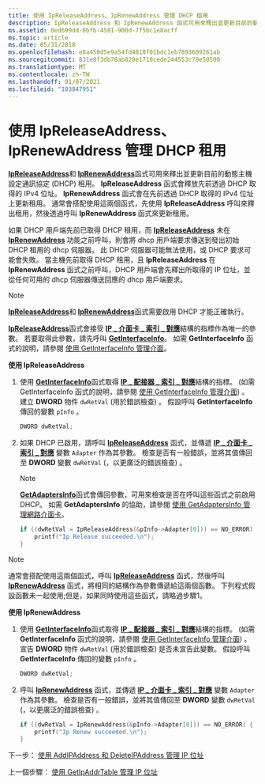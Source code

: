 ```yaml
---
title: 使用 IpReleaseAddress、IpRenewAddress 管理 DHCP 租用
description: IpReleaseAddress 和 IpRenewAddress 函式可用來釋出並更新目前的動態主機設定通訊協定 (DHCP) 租用。
ms.assetid: 0ed699dd-0bfb-4581-900d-7f5bc1e8acff
ms.topic: article
ms.date: 05/31/2018
ms.openlocfilehash: e8a450d5e9a54fd4818f01bdc1eb7893609261ab
ms.sourcegitcommit: 831e8f3db78ab820e1710cede244553c70e50500
ms.translationtype: MT
ms.contentlocale: zh-TW
ms.lasthandoff: 01/07/2021
ms.locfileid: "103847951"
---
```

# <a name="manage-dhcp-leases-with-ipreleaseaddress-iprenewaddress"></a>使用 IpReleaseAddress、IpRenewAddress 管理 DHCP 租用

[**IpReleaseAddress**](/windows/desktop/api/Iphlpapi/nf-iphlpapi-ipreleaseaddress)和 [**IpRenewAddress**](/windows/desktop/api/Iphlpapi/nf-iphlpapi-iprenewaddress)函式可用來釋出並更新目前的動態主機設定通訊協定 (DHCP) 租用。 **IpReleaseAddress** 函式會釋放先前透過 DHCP 取得的 IPv4 位址。 **IpRenewAddress** 函式會在先前透過 DHCP 取得的 IPv4 位址上更新租用。 通常會搭配使用這兩個函式，先使用 **IpReleaseAddress** 呼叫來釋出租用，然後透過呼叫 **IpRenewAddress** 函式來更新租用。

如果 DHCP 用戶端先前已取得 DHCP 租用，而 [**IpReleaseAddress**](/windows/desktop/api/Iphlpapi/nf-iphlpapi-ipreleaseaddress) 未在 [**IpRenewAddress**](/windows/desktop/api/Iphlpapi/nf-iphlpapi-iprenewaddress) 功能之前呼叫，則會將 dhcp 用戶端要求傳送到發出初始 DHCP 租用的 dhcp 伺服器。 此 DHCP 伺服器可能無法使用，或 DHCP 要求可能會失敗。 當主機先前取得 DHCP 租用，且 **IpReleaseAddress** 在 **IpRenewAddress** 函式之前呼叫，DHCP 用戶端會先釋出所取得的 IP 位址，並從任何可用的 dhcp 伺服器傳送回應的 dhcp 用戶端要求。

> [!Note]  
> [**IpReleaseAddress**](/windows/desktop/api/Iphlpapi/nf-iphlpapi-ipreleaseaddress)和 [**IpRenewAddress**](/windows/desktop/api/Iphlpapi/nf-iphlpapi-iprenewaddress)函式需要啟用 DHCP 才能正確執行。

 

[**IpReleaseAddress**](/windows/desktop/api/Iphlpapi/nf-iphlpapi-ipreleaseaddress)函式會接受 [**IP \_ 介面卡 \_ 索引 \_ 對應**](/windows/desktop/api/Ipexport/ns-ipexport-ip_adapter_index_map)結構的指標作為唯一的參數。 若要取得此參數，請先呼叫 [**GetInterfaceInfo**](/windows/desktop/api/Iphlpapi/nf-iphlpapi-getinterfaceinfo)。 如需 **GetInterfaceInfo** 函式的說明，請參閱 [使用 GetInterfaceInfo 管理介面](managing-interfaces-using-getinterfaceinfo.md)。

**使用 IpReleaseAddress**

1.  使用 [**GetInterfaceInfo**](/windows/desktop/api/Iphlpapi/nf-iphlpapi-getinterfaceinfo)函式取得 [**IP \_ 配接器 \_ 索引 \_ 對應**](/windows/desktop/api/Ipexport/ns-ipexport-ip_adapter_index_map)結構的指標。  (如需 GetInterfaceInfo 函式的說明，請參閱 [使用 GetInterfaceInfo 管理介面](managing-interfaces-using-getinterfaceinfo.md)) 。 建立 **DWORD** 物件 `dwRetVal` (用於錯誤檢查) 。 假設呼叫 **GetInterfaceInfo** 傳回的變數 `pInfo` 。
    ```C++
    DWORD dwRetVal;
    
    ```

    

2.  如果 DHCP 已啟用，請呼叫 [**IpReleaseAddress**](/windows/desktop/api/Iphlpapi/nf-iphlpapi-ipreleaseaddress) 函式，並傳遞 [**IP \_ 介面卡 \_ 索引 \_ 對應**](/windows/desktop/api/Ipexport/ns-ipexport-ip_adapter_index_map) 變數 `Adapter` 作為其參數。 檢查是否有一般錯誤，並將其值傳回至 **DWORD** 變數 `dwRetVal` (，以更廣泛的錯誤檢查) 。
    > [!Note]  
    > [**GetAdaptersInfo**](/windows/desktop/api/Iphlpapi/nf-iphlpapi-getadaptersinfo)函式會傳回參數，可用來檢查是否在呼叫這些函式之前啟用 DHCP。 如需 **GetAdaptersInfo** 的協助，請參閱 [使用 GetAdaptersInfo 管理網路介面卡](managing-network-adapters-using-getadaptersinfo.md)。

     

    ```C++
    if ((dwRetVal = IpReleaseAddress(&pInfo->Adapter[0])) == NO_ERROR) {
        printf("Ip Release succeeded.\n");
    }
    
    ```

    

> [!Note]  
> 通常會搭配使用這兩個函式，呼叫 [**IpReleaseAddress**](/windows/desktop/api/Iphlpapi/nf-iphlpapi-ipreleaseaddress) 函式，然後呼叫 [**IpRenewAddress**](/windows/desktop/api/Iphlpapi/nf-iphlpapi-iprenewaddress) 函式，將相同的結構作為參數傳遞給這兩個函數。 下列程式假設函數未一起使用;但是，如果同時使用這些函式，請略過步驟1。

 

**使用 IpRenewAddress**

1.  使用 [**GetInterfaceInfo**](/windows/desktop/api/Iphlpapi/nf-iphlpapi-getinterfaceinfo)函式取得 [**IP \_ 配接器 \_ 索引 \_ 對應**](/windows/desktop/api/Ipexport/ns-ipexport-ip_adapter_index_map)結構的指標。  (如需 **GetInterfaceInfo** 函式的說明，請參閱 [使用 GetInterfaceInfo 管理介面](managing-interfaces-using-getinterfaceinfo.md)) 。 宣告 **DWORD** 物件 `dwRetVal` (用於錯誤檢查) 是否未宣告此變數。 假設呼叫 **GetInterfaceInfo** 傳回的變數 `pInfo` 。
    ```C++
    DWORD dwRetVal;
    
    ```

    

2.  呼叫 [**IpRenewAddress**](/windows/desktop/api/Iphlpapi/nf-iphlpapi-iprenewaddress) 函式，並傳遞 [**IP \_ 介面卡 \_ 索引 \_ 對應**](/windows/desktop/api/Ipexport/ns-ipexport-ip_adapter_index_map) 變數 `Adapter` 作為其參數。 檢查是否有一般錯誤，並將其值傳回至 **DWORD** 變數 `dwRetVal` (，以更廣泛的錯誤檢查) 。
    ```C++
    if ((dwRetVal = IpRenewAddress(&pInfo->Adapter[0])) == NO_ERROR) {
        printf("Ip Renew succeeded.\n");
    }
    ```

    

下一步： [使用 AddIPAddress 和 DeleteIPAddress 管理 IP 位址](managing-ip-addresses-using-addipaddress-and-deleteipaddress.md)

上一個步驟： [使用 GetIpAddrTable 管理 IP 位址](managing-ip-addresses-using-getipaddrtable.md)

 

 



